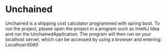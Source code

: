 # Unchained
Unchained is a shipping cost calculator programmed with spring boot.
To run the project, please open the project in a program such as IntelliJ Idea and run the UnchainedApplication.
The program will then run on your localhost server, which can be accessed by using a browser and entering: Localhost:8080
